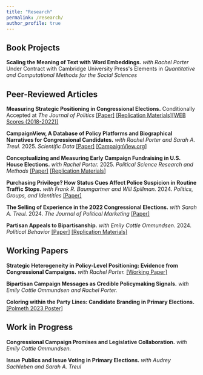 ```yaml
---
title: "Research"
permalink: /research/
author_profile: true
---
```


## Book Projects
**Scaling the Meaning of Text with Word Embeddings.** *with Rachel Porter* Under Contract with Cambridge University Press's Elements in *Quantitative and Computational Methods for the Social Sciences*

## Peer-Reviewed Articles
**Measuring Strategic Positioning in Congressional Elections.** Conditionally Accepted at *The Journal of Politics* [[Paper]](/files/case_measuringpositioning.pdf) [[Replication Materials]](https://doi.org/10.7910/DVN/2YQ2CF)[[WEB Scores (2018-2022)]](https://github.com/crcase/WEB-Scores)

**CampaignView, A Database of Policy Platforms and Biographical Narratives for Congressional Candidates.** *with Rachel Porter and Sarah A. Treul.* 2025. *Scientific Data* [[Paper]](https://www.nature.com/articles/s41597-025-05491-x) [[CampaignView.org]](https://campaignview.org)

**Conceptualizing and Measuring Early Campaign Fundraising in U.S. House Elections.** *with Rachel Porter.* 2025. *Political Science Research and Methods* [[Paper]](https://doi.org/10.1017/psrm.2025.10014) [[Replication Materials]](https://doi.org/10.7910/DVN/FVLHCX)

**Purchasing Privilege? How Status Cues Affect Police Suspicion in Routine Traffic Stops.** *with Frank R. Baumgartner and Will Spillman.* 2024. *Politics, Groups, and Identities* [[Paper]](https://doi.org/10.1080/21565503.2024.2378034)

**The Selling of Experience in the 2022 Congressional Elections.** *with Sarah A. Treul.* 2024. *The Journal of Political Marketing* [[Paper]](https://doi.org/10.1080/15377857.2024.2371765)

**Partisan Appeals to Bipartisanship.** *with Emily Cottle Ommundsen.*  2024. *Political Behavior* [[Paper]](https://doi.org/10.1007/s11109-022-09838-7) [[Replication Materials]](https://github.com/crcase/partisan-appeals-to-bipartisanship)

## Working Papers
**Strategic Heterogeneity in Policy-Level Positioning: Evidence from Congressional Campaigns.** *with Rachel Porter.* [[Working Paper]](/files/case_porter_issues.pdf)

**Bipartisan Campaign Messages as Credible Policymaking Signals.** *with Emily Cottle Ommundsen and Rachel Porter.*

**Coloring within the Party Lines: Candidate Branding in Primary Elections.** [[Polmeth 2023 Poster]](/files/case_logos_poster.pdf)

## Work in Progress

**Congressional Campaign Promises and Legislative Collaboration.** *with Emily Cottle Ommundsen.*

**Issue Publics and Issue Voting in Primary Elections.** *with Audrey Sachleben and Sarah A. Treul*

